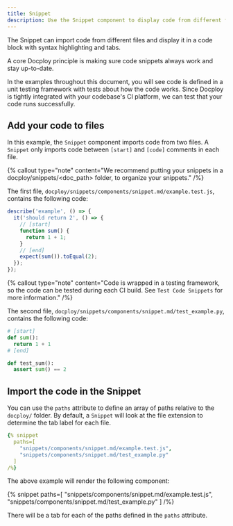 ```yaml
---
title: Snippet
description: Use the Snippet component to display code from different files
---
```


The Snippet can import code from different files and display it in a code block with syntax highlighting and tabs.

A core Docploy principle is making sure code snippets always work and stay up-to-date.

In the examples throughout this document, you will see code is defined in a unit testing framework with tests about how the code works.
Since Docploy is tightly integrated with your codebase's CI platform, we can test that your code runs successfully.

## Add your code to files

In this example, the `Snippet` component imports code from two files.
A `Snippet` only imports code between `[start]` and `[code]` comments in each file.

{% callout
  type="note"
  content="We recommend putting your snippets in a docploy/snippets/<doc_path> folder, to organize your snippets."
/%}

The first file, `docploy/snippets/components/snippet.md/example.test.js`, contains the following code:

```js
describe('example', () => {
  it('should return 2', () => {
    // [start]
    function sum() {
      return 1 + 1;
    }
    // [end]
    expect(sum()).toEqual(2);
  });
});
```

{% callout
  type="note"
  content="Code is wrapped in a testing framework, so the code can be tested during each CI build. See `Test Code Snippets` for more information."
/%}

The second file, `docploy/snippets/components/snippet.md/test_example.py`, contains the following code:

```python
# [start]
def sum():
  return 1 + 1
# [end]

def test_sum():
  assert sum() == 2
```

## Import the code in the Snippet

You can use the `paths` attribute to define an array of paths relative to the `docploy/` folder.
By default, a `Snippet` will look at the file extension to determine the tab label for each file.

```yaml
{% snippet
  paths=[
    "snippets/components/snippet.md/example.test.js",
    "snippets/components/snippet.md/test_example.py"
  ]
/%}
```

The above example will render the following component:

{% snippet
  paths=[
    "snippets/components/snippet.md/example.test.js",
    "snippets/components/snippet.md/test_example.py"
  ]
/%}

There will be a tab for each of the paths defined in the `paths` attribute.
